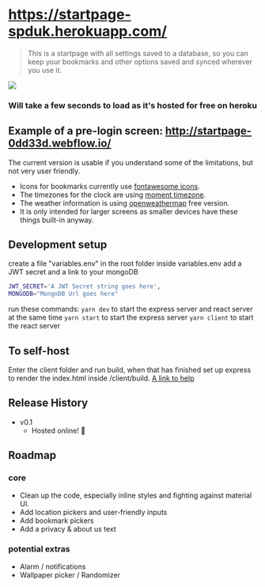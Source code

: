 # https://startpage-spduk.herokuapp.com/

> This is a startpage with all settings saved to a database, so you can keep your bookmarks and other options saved and synced wherever you use it.

![](https://i.imgur.com/1x8K8mu.jpg)

### Will take a few seconds to load as it's hosted for free on heroku

## Example of a pre-login screen: http://startpage-0dd33d.webflow.io/

The current version is usable if you understand some of the limitations, but not very user friendly.

- Icons for bookmarks currently use [fontawesome icons](https://fontawesome.com/icons?d=gallery).
- The timezones for the clock are using [moment timezone](https://momentjs.com/timezone/).
- The weather information is using [openweathermap](https://www.openweathermap.org/) free version.
- It is only intended for larger screens as smaller devices have these things built-in anyway.

## Development setup

create a file "variables.env" in the root folder
inside variables.env add a JWT secret and a link to your mongoDB

```sh
JWT_SECRET='A JWT Secret string goes here',
MONGODB="MongoDB Url goes here"
```

run these commands:
`yarn dev` to start the express server and react server at the same time
`yarn start` to start the express server
`yarn client` to start the react server

## To self-host

Enter the client folder and run build, when that has finished set up express to render the index.html inside /client/build.
[ A link to help](https://daveceddia.com/deploy-react-express-app-heroku/)

## Release History

- v0.1
  - Hosted online! 🎉

## Roadmap

### core

- Clean up the code, especially inline styles and fighting against material UI.
- Add location pickers and user-friendly inputs
- Add bookmark pickers
- Add a privacy & about us text

### potential extras

- Alarm / notifications
- Wallpaper picker / Randomizer
